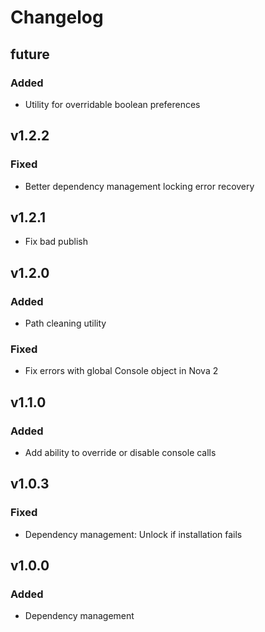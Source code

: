 # Changelog

## future

### Added

- Utility for overridable boolean preferences

## v1.2.2

### Fixed

- Better dependency management locking error recovery

## v1.2.1

- Fix bad publish

## v1.2.0

### Added

- Path cleaning utility

### Fixed

- Fix errors with global Console object in Nova 2

## v1.1.0

### Added

- Add ability to override or disable console calls

## v1.0.3

### Fixed

- Dependency management: Unlock if installation fails

## v1.0.0

### Added

- Dependency management
